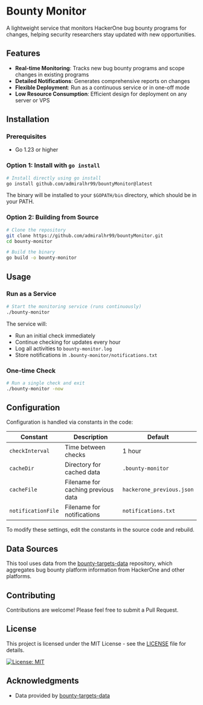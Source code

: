 # Bounty Monitor

A lightweight service that monitors HackerOne bug bounty programs for changes, helping security researchers stay updated with new opportunities.

## Features

- **Real-time Monitoring**: Tracks new bug bounty programs and scope changes in existing programs
- **Detailed Notifications**: Generates comprehensive reports on changes
- **Flexible Deployment**: Run as a continuous service or in one-off mode
- **Low Resource Consumption**: Efficient design for deployment on any server or VPS

## Installation

### Prerequisites

- Go 1.23 or higher

### Option 1: Install with `go install`

```bash
# Install directly using go install
go install github.com/admiralhr99/bountyMonitor@latest
```

The binary will be installed to your `$GOPATH/bin` directory, which should be in your PATH.

### Option 2: Building from Source

```bash
# Clone the repository
git clone https://github.com/admiralhr99/bountyMonitor.git
cd bounty-monitor

# Build the binary
go build -o bounty-monitor
```

## Usage

### Run as a Service

```bash
# Start the monitoring service (runs continuously)
./bounty-monitor
```

The service will:
- Run an initial check immediately
- Continue checking for updates every hour
- Log all activities to `bounty-monitor.log`
- Store notifications in `.bounty-monitor/notifications.txt`

### One-time Check

```bash
# Run a single check and exit
./bounty-monitor -now
```

## Configuration

Configuration is handled via constants in the code:

| Constant | Description | Default |
|----------|-------------|---------|
| `checkInterval` | Time between checks | 1 hour |
| `cacheDir` | Directory for cached data | `.bounty-monitor` |
| `cacheFile` | Filename for caching previous data | `hackerone_previous.json` |
| `notificationFile` | Filename for notifications | `notifications.txt` |

To modify these settings, edit the constants in the source code and rebuild.

## Data Sources

This tool uses data from the [bounty-targets-data](https://github.com/arkadiyt/bounty-targets-data) repository, which aggregates bug bounty platform information from HackerOne and other platforms.


## Contributing

Contributions are welcome! Please feel free to submit a Pull Request.

## License

This project is licensed under the MIT License - see the [LICENSE](LICENSE) file for details.

[![License: MIT](https://img.shields.io/badge/License-MIT-yellow.svg)](https://opensource.org/licenses/MIT)

## Acknowledgments

- Data provided by [bounty-targets-data](https://github.com/arkadiyt/bounty-targets-data)